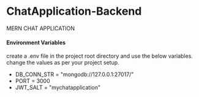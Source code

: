 # ChatApplication-Backend

MERN CHAT APPLICATION

#### Environment Variables

create a .env file in the project root directory and use the below variables. change the values as per your project setup.

- DB_CONN_STR = "mongodb://127.0.0.1:27017/"
- PORT = 3000
- JWT_SALT = "mychatapplication"
